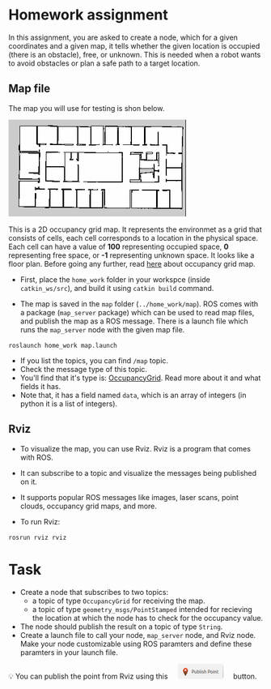 # Homework assignment

In this assignment, you are asked to create a node, which for a given 
coordinates and a given map, it tells whether the given location is occupied (there is an obstacle), free, or unknown. This is needed when a robot wants to avoid obstacles or plan a safe path to a target location.

## Map file
The map you will use for testing is shon below.

![example](figures/map.png)

This is a 2D occupancy grid map. It represents the environmet as a grid that consists of cells, each cell corresponds to a location in the physical space. Each cell can have a value of **100** representing occupied space, **0** representing free space, or **-1** representing unknown space. It looks like a floor plan. Before going any further, read [here](occupancy_grid_maps.md) about occupancy grid map.

- First, place the ```home_work``` folder in your workspce (inside ```catkin_ws/src```), and build it using ```catkin build``` command.


- The map is saved in the ```map``` folder (```../home_work/map```). ROS comes with a package (```map_server``` package) which can be used to read map files, and publish the map as a ROS message. There is a launch file which runs the ```map_server``` node with the given map file.

```
roslaunch home_work map.launch
```

- If you list the topics, you can find ```/map``` topic.
- Check the message type of this topic. 
- You'll find that it's type is: [OccupancyGrid](http://docs.ros.org/kinetic/api/nav_msgs/html/msg/OccupancyGrid.html). Read more about it and what fields it has.
- Note that, it has a field named ```data```, which is an array of integers (in python it is a list of integers). 

## Rviz

- To visualize the map, you can use Rviz. Rviz is a program that comes with ROS.
- It can subscribe to a topic and visualize the messages being published on it.
- It supports popular ROS messages like images, laser scans, point clouds, occupancy grid maps, and more.

- To run Rviz:
```
rosrun rviz rviz
```

# Task

- Create a node that subscribes to two topics:
    - a topic of type ```OccupancyGrid``` for receiving the map.
    - a topic of type ```geometry_msgs/PointStamped``` intended for recieving the location at which the node has to check for the occupancy value.
- The node should publish the result on a topic of type ```String```.
- Create a launch file to call your node, ```map_server``` node, and Rviz node. Make your node customizable using ROS paramters and define these paramters in your launch file.

:bulb: You can publish the point from Rviz using this &nbsp; &nbsp;  ![publish point](figures/publishPointRviz_button.png)  &nbsp; &nbsp;  button.